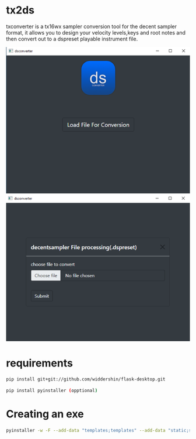 # tx2ds
txconverter is a tx16wx sampler conversion tool for the decent sampler format, it allows you to design your velocity levels,keys and root notes and then convert out to a dspreset playable instrument file.

<img src="/ds1.PNG" alt="Alt text" title="Optional title">

<img src="/ds2.PNG" alt="Alt text" title="Optional title">

# requirements
```bash
pip install git+git://github.com/widdershin/flask-desktop.git
```
```bash
pip install pyinstaller (opptional)
```
# Creating an exe 
```bash
pyinstaller -w -F --add-data "templates;templates" --add-data "static;static" --icon=static/icon.ico --name=txconverter main.py
```
